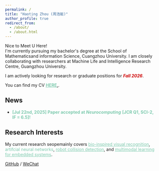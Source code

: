 ```yaml
---
permalink: /
title: "Haoting Zhou (周浩艇)"
author_profile: true
redirect_from: 
  - /about/
  - /about.html
---
```



Nice to Meet U Here!  
I'm currently pursuing my bachelor's degree at the School of Mathematicsand information Science, Cuangzhou University. 
I am closely collaborating with researchers at Machine Life and Intelligence Research Centre, Guangzhou University.


I am actively looking for research or graduate positions for ***<font color = '#CC0000'>Fall 2026</font>***.  

You can find my CV [**<font color = '#7ECAAE'><u color = '#7ECAAE'>HERE</u></font>**.](../assets/CV_HaotingZhou.pdf).


## News

* **<font color = '#7ECAAE'>[Jul 22nd, 2025] Paper accepted at </font>** ***<font color = '#7ECAAE'>Neurocomputing</font>*** **<font color = '#7ECAAE'>[JCR Q1, SCI-2, IF = 6.5]!</font>**



## Research Interests

My current research seopemainly covers <font color = '#7ECAAE'><u color = '#7ECAAE'>bio-inspired visual recognition</u></font>, <font color = '#7ECAAE'></u>artifcial neural networks</font>, <font color = '#7ECAAE'><u color = '#7ECAAE'>robot collision detection</u></font>, and <font color = '#7ECAAE'><u color = '#7ECAAE'>multimodal learning for embedded systems</u></font>.




[GitHub](https://github.com/HaotingZhou) / [WeChat](../images/WeChat_haoting.png) 

